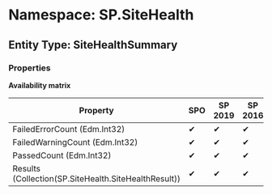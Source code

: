 # Namespace: SP.SiteHealth
## Entity Type: SiteHealthSummary

### Properties

**Availability matrix**

Property | SPO | SP 2019 | SP 2016 | SP 2013
----------|-----|---------|---------|--------
FailedErrorCount (Edm.Int32) | ✔ | ✔ | ✔ | ✔
FailedWarningCount (Edm.Int32) | ✔ | ✔ | ✔ | ✔
PassedCount (Edm.Int32) | ✔ | ✔ | ✔ | ✔
Results (Collection(SP.SiteHealth.SiteHealthResult)) | ✔ | ✔ | ✔ | ✔

